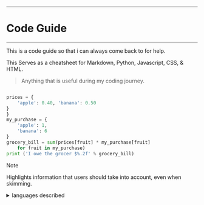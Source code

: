 ********
# Code Guide
*******

 <p>This is a code guide so that i can always come back to for help. </p>
 <p>This Serves as a cheatsheet for Markdown, Python, Javascript, CSS, & HTML.</p>

> Anything that is useful during my coding journey.

````python

prices = {
    'apple': 0.40, 'banana': 0.50
}
}
my_purchase = {
    'apple': 1,
    'banana': 6
}
grocery_bill = sum(prices[fruit] * my_purchase[fruit]
    for fruit in my_purchase)
print ('I owe the grocer $%.2f' % grocery_bill)
````
> [!NOTE]
> Highlights information that users should take into account, even when skimming.
 <details>
<summary>languages described</summary>

| Rank | Languages |
|-----:|-----------|
|     1| Pythom|
|     2| CSS    |
|     3| Javascript       |
|     4| HTML.    |

</details>

